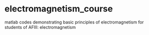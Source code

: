 # electromagnetism_course
matlab codes demonstrating basic principles of electromagnetism for students of AFIII: electromagnetism
